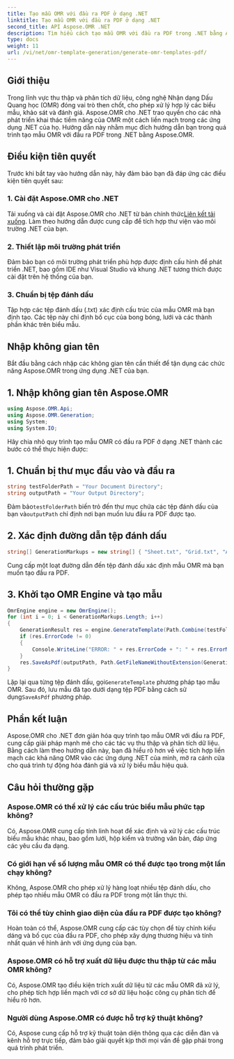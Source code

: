 ```yaml
---
title: Tạo mẫu OMR với đầu ra PDF ở dạng .NET
linktitle: Tạo mẫu OMR với đầu ra PDF ở dạng .NET
second_title: API Aspose.OMR .NET
description: Tìm hiểu cách tạo mẫu OMR với đầu ra PDF trong .NET bằng Aspose.OMR để tự động hóa đánh giá và xử lý biểu mẫu hợp lý.
type: docs
weight: 11
url: /vi/net/omr-template-generation/generate-omr-templates-pdf/
---
```

## Giới thiệu
Trong lĩnh vực thu thập và phân tích dữ liệu, công nghệ Nhận dạng Dấu Quang học (OMR) đóng vai trò then chốt, cho phép xử lý hợp lý các biểu mẫu, khảo sát và đánh giá. Aspose.OMR cho .NET trao quyền cho các nhà phát triển khai thác tiềm năng của OMR một cách liền mạch trong các ứng dụng .NET của họ. Hướng dẫn này nhằm mục đích hướng dẫn bạn trong quá trình tạo mẫu OMR với đầu ra PDF trong .NET bằng Aspose.OMR.
## Điều kiện tiên quyết
Trước khi bắt tay vào hướng dẫn này, hãy đảm bảo bạn đã đáp ứng các điều kiện tiên quyết sau:
### 1. Cài đặt Aspose.OMR cho .NET
Tải xuống và cài đặt Aspose.OMR cho .NET từ bản chính thức[Liên kết tải xuống](https://releases.aspose.com/omr/net/). Làm theo hướng dẫn được cung cấp để tích hợp thư viện vào môi trường .NET của bạn.
### 2. Thiết lập môi trường phát triển
Đảm bảo bạn có môi trường phát triển phù hợp được định cấu hình để phát triển .NET, bao gồm IDE như Visual Studio và khung .NET tương thích được cài đặt trên hệ thống của bạn.
### 3. Chuẩn bị tệp đánh dấu
Tập hợp các tệp đánh dấu (.txt) xác định cấu trúc của mẫu OMR mà bạn định tạo. Các tệp này chỉ định bố cục của bong bóng, lưới và các thành phần khác trên biểu mẫu.
## Nhập không gian tên
Bắt đầu bằng cách nhập các không gian tên cần thiết để tận dụng các chức năng Aspose.OMR trong ứng dụng .NET của bạn.
## 1. Nhập không gian tên Aspose.OMR
```csharp
using Aspose.OMR.Api;
using Aspose.OMR.Generation;
using System;
using System.IO;
```
Hãy chia nhỏ quy trình tạo mẫu OMR có đầu ra PDF ở dạng .NET thành các bước có thể thực hiện được:
## 1. Chuẩn bị thư mục đầu vào và đầu ra
```csharp
string testFolderPath = "Your Document Directory";
string outputPath = "Your Output Directory";
```
 Đảm bảo`testFolderPath` biến trỏ đến thư mục chứa các tệp đánh dấu của bạn và`outputPath` chỉ định nơi bạn muốn lưu đầu ra PDF được tạo.
## 2. Xác định đường dẫn tệp đánh dấu
```csharp
string[] GenerationMarkups = new string[] { "Sheet.txt", "Grid.txt", "AsposeTest.txt" };
```
Cung cấp một loạt đường dẫn đến tệp đánh dấu xác định mẫu OMR mà bạn muốn tạo đầu ra PDF.
## 3. Khởi tạo OMR Engine và tạo mẫu
```csharp
OmrEngine engine = new OmrEngine();
for (int i = 0; i < GenerationMarkups.Length; i++)
{
    GenerationResult res = engine.GenerateTemplate(Path.Combine(testFolderPath, GenerationMarkups[i]));
    if (res.ErrorCode != 0)
    {
        Console.WriteLine("ERROR: " + res.ErrorCode + ": " + res.ErrorMessage);
    }
    res.SaveAsPdf(outputPath, Path.GetFileNameWithoutExtension(GenerationMarkups[i]));
}
```
 Lặp lại qua từng tệp đánh dấu, gọi`GenerateTemplate` phương pháp tạo mẫu OMR. Sau đó, lưu mẫu đã tạo dưới dạng tệp PDF bằng cách sử dụng`SaveAsPdf` phương pháp.
## Phần kết luận
Aspose.OMR cho .NET đơn giản hóa quy trình tạo mẫu OMR với đầu ra PDF, cung cấp giải pháp mạnh mẽ cho các tác vụ thu thập và phân tích dữ liệu. Bằng cách làm theo hướng dẫn này, bạn đã hiểu rõ hơn về việc tích hợp liền mạch các khả năng OMR vào các ứng dụng .NET của mình, mở ra cánh cửa cho quá trình tự động hóa đánh giá và xử lý biểu mẫu hiệu quả.
## Câu hỏi thường gặp
### Aspose.OMR có thể xử lý các cấu trúc biểu mẫu phức tạp không?
Có, Aspose.OMR cung cấp tính linh hoạt để xác định và xử lý các cấu trúc biểu mẫu khác nhau, bao gồm lưới, hộp kiểm và trường văn bản, đáp ứng các yêu cầu đa dạng.
### Có giới hạn về số lượng mẫu OMR có thể được tạo trong một lần chạy không?
Không, Aspose.OMR cho phép xử lý hàng loạt nhiều tệp đánh dấu, cho phép tạo nhiều mẫu OMR có đầu ra PDF trong một lần thực thi.
### Tôi có thể tùy chỉnh giao diện của đầu ra PDF được tạo không?
Hoàn toàn có thể, Aspose.OMR cung cấp các tùy chọn để tùy chỉnh kiểu dáng và bố cục của đầu ra PDF, cho phép xây dựng thương hiệu và tính nhất quán về hình ảnh với ứng dụng của bạn.
### Aspose.OMR có hỗ trợ xuất dữ liệu được thu thập từ các mẫu OMR không?
Có, Aspose.OMR tạo điều kiện trích xuất dữ liệu từ các mẫu OMR đã xử lý, cho phép tích hợp liền mạch với cơ sở dữ liệu hoặc công cụ phân tích để hiểu rõ hơn.
### Người dùng Aspose.OMR có được hỗ trợ kỹ thuật không?
Có, Aspose cung cấp hỗ trợ kỹ thuật toàn diện thông qua các diễn đàn và kênh hỗ trợ trực tiếp, đảm bảo giải quyết kịp thời mọi vấn đề gặp phải trong quá trình phát triển.
